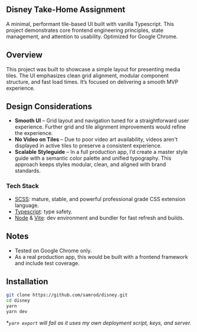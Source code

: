 ## Disney Take-Home Assignment
A minimal, performant tile-based UI built with vanilla Typescript. This project demonstrates core frontend engineering principles, state management, and attention to usability. Optimized for Google Chrome.

## Overview

This project was built to showcase a simple layout for presenting media tiles. The UI emphasizes clean grid alignment, modular component structure, and fast load times. It’s focused on delivering a smooth MVP experience.

## Design Considerations

- **Smooth UI** – Grid layout and navigation tuned for a straightforward user experience. Further grid and tile alignment improvements would refine the experience.
- **No Video on Tiles** – Due to poor video art availability, videos aren't displayed in active tiles to preserve a consistent experience.
- **Scalable Styleguide** – In a full production app, I’d create a master style guide with a semantic color palette and unified typography. This approach keeps styles modular, clean, and aligned with brand standards.

### Tech Stack
* [SCSS](https://sass-lang.com/): mature, stable, and powerful professional grade CSS extension language.
* [Typescript](https://www.typescriptlang.org): type safety.
* [Node](https://nodejs.org/en) & [Vite](https://vite.dev/): dev environment and bundler for fast refresh and builds.

## Notes
* Tested on Google Chrome only.
* As a real production app, this would be built with a frontend framework and include test coverage.

## Installation
   ```bash
  git clone https://github.com/samrod/disney.git
  cd disney
  yarn
  yarn dev
  ```
**`yarn export` will fail as it uses my own deployment script, keys, and server.*
